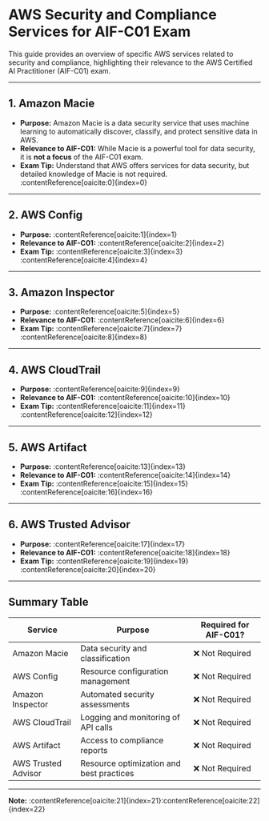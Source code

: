 # AWS Security and Compliance Services for AIF-C01 Exam

This guide provides an overview of specific AWS services related to security and compliance, highlighting their relevance to the AWS Certified AI Practitioner (AIF-C01) exam.

---

## 1. Amazon Macie

- **Purpose:** Amazon Macie is a data security service that uses machine learning to automatically discover, classify, and protect sensitive data in AWS.
- **Relevance to AIF-C01:** While Macie is a powerful tool for data security, it is **not a focus** of the AIF-C01 exam.
- **Exam Tip:** Understand that AWS offers services for data security, but detailed knowledge of Macie is not required.&#8203;:contentReference[oaicite:0]{index=0}

---

## 2. AWS Config

- **Purpose:** :contentReference[oaicite:1]{index=1}
- **Relevance to AIF-C01:** :contentReference[oaicite:2]{index=2}
- **Exam Tip:** :contentReference[oaicite:3]{index=3}&#8203;:contentReference[oaicite:4]{index=4}

---

## 3. Amazon Inspector

- **Purpose:** :contentReference[oaicite:5]{index=5}
- **Relevance to AIF-C01:** :contentReference[oaicite:6]{index=6}
- **Exam Tip:** :contentReference[oaicite:7]{index=7}&#8203;:contentReference[oaicite:8]{index=8}

---

## 4. AWS CloudTrail

- **Purpose:** :contentReference[oaicite:9]{index=9}
- **Relevance to AIF-C01:** :contentReference[oaicite:10]{index=10}
- **Exam Tip:** :contentReference[oaicite:11]{index=11}&#8203;:contentReference[oaicite:12]{index=12}

---

## 5. AWS Artifact

- **Purpose:** :contentReference[oaicite:13]{index=13}
- **Relevance to AIF-C01:** :contentReference[oaicite:14]{index=14}
- **Exam Tip:** :contentReference[oaicite:15]{index=15}&#8203;:contentReference[oaicite:16]{index=16}

---

## 6. AWS Trusted Advisor

- **Purpose:** :contentReference[oaicite:17]{index=17}
- **Relevance to AIF-C01:** :contentReference[oaicite:18]{index=18}
- **Exam Tip:** :contentReference[oaicite:19]{index=19}&#8203;:contentReference[oaicite:20]{index=20}

---

## Summary Table

| Service             | Purpose                                      | Required for AIF-C01? |
|---------------------|----------------------------------------------|-----------------------|
| Amazon Macie        | Data security and classification             | ❌ Not Required       |
| AWS Config          | Resource configuration management            | ❌ Not Required       |
| Amazon Inspector    | Automated security assessments               | ❌ Not Required       |
| AWS CloudTrail      | Logging and monitoring of API calls          | ❌ Not Required       |
| AWS Artifact        | Access to compliance reports                 | ❌ Not Required       |
| AWS Trusted Advisor | Resource optimization and best practices     | ❌ Not Required       |

---

**Note:** :contentReference[oaicite:21]{index=21}&#8203;:contentReference[oaicite:22]{index=22}

